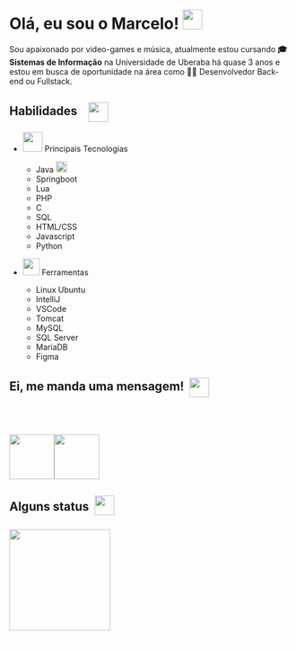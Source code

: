  # Olá, eu sou o Marcelo! <img width="35px" margin="0px" src="https://media.tenor.com/4K2_dLLq-pwAAAAj/charmander-chases-tail.gif">
Sou apaixonado por video-games e música, atualmente estou cursando **🎓Sistemas de Informação** na Universidade de Uberaba há quase 3 anos e estou em busca de oportunidade na área como 👨‍💻 Desenvolvedor Back-end ou Fullstack.


## Habilidades <img width="35px"  style="vertical-align: middle; margin: 0px 0px 0px 15px;" src="https://user-images.githubusercontent.com/74038190/212284087-bbe7e430-757e-4901-90bf-4cd2ce3e1852.gif"> 
- <img width="35px" src="https://media.giphy.com/media/WUlplcMpOCEmTGBtBW/giphy.gif" width="30"> Principais Tecnologias
  - Java <img width="20px" src="https://camo.githubusercontent.com/d50eff3850de45840a5ca6bb2fb636fce56e47d22b98caf05b35e674d6b1eaca/68747470733a2f2f63756c746f667468657061727479706172726f742e636f6d2f706172726f74732f6173796e63706172726f742e676966">
  - Springboot
  - Lua
  - PHP
  - C
  - SQL
  - HTML/CSS
  - Javascript
  - Python
  

- <img src="https://user-images.githubusercontent.com/74038190/216649426-0c2ee152-84d8-4707-85c4-27a378d2f78a.gif" width="30">  Ferramentas
  - Linux Ubuntu
  - IntelliJ
  - VSCode
  - Tomcat
  - MySQL
  - SQL Server
  - MariaDB
  - Figma

## Ei, me manda uma mensagem! <img width="35px" style="vertical-align: middle; margin: 0px 0px 0px 5px;" src="https://user-images.githubusercontent.com/74038190/226127923-0e8b7792-7b3c-462b-951b-63c96ba1a5af.gif">
<p style="font-size: 14px; color: #ffffff;">Achou algo interessante ou está com dúvida em algo? Me manda mensagem, sou todo ouvidos.</p>


<a href="https://www.linkedin.com/in/marcelo-alexandre-dev/"><img src="https://user-images.githubusercontent.com/74038190/235294012-0a55e343-37ad-4b0f-924f-c8431d9d2483.gif" width="80px"></a><a href="https://discord.com/users/276064539739684864"><img src="https://user-images.githubusercontent.com/74038190/235294015-47144047-25ab-417c-af1b-6746820a20ff.gif" width="80px"></a>



## Alguns status <img width="35px" style="vertical-align: middle; margin: 0px 0px 8px 5px;" src="https://user-images.githubusercontent.com/74038190/216649441-c7a4d602-5d9b-4c5b-99d4-697bddf6f8e0.gif">
<div>
<a href="https://github.com/marceloaaps"></a>
<img loading="lazy" height="180em" src="https://github-readme-stats.vercel.app/api/top-langs/?username=marceloaaps&layout=compact&langs_count=7&theme=synthwave"/>
</div>
<p style="font-size: 10px; font-style: italic; color: #ffffff;">*Os status estão alterados por conta de projetos externos.</p>



